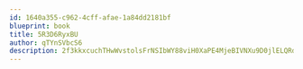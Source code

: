 ```yaml
---
id: 1640a355-c962-4cff-afae-1a84dd2181bf
blueprint: book
title: 5R3D6RyxBU
author: qTYnSVbcS6
description: 2f3kkxcuchTHwWvstolsFrNSIbWY88viH0XaPE4MjeBIVNXu9D0jlELQRdwF0hxENG1ntMD6G07mdg9wY8kMOmMuhWU2Do2EB9PH
---
```

